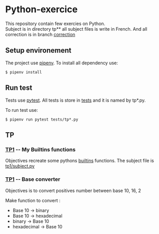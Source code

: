 # Python-exercice

This repository contain few exercies on Python.\
Subject is in directory tp** all subject files is write in French. 
And all correction is in branch 
[correction](https://github.com/start974/Python-exercice/tree/correction)

## Setup environement

The project use [pipenv](https://pypi.org/project/pipenv/).
To install all dependency use:
```shell
$ pipenv install
```

## Run test
Tests use [pytest](https://docs.pytest.org/en/6.2.x/).
All tests is store in [tests](tests/) and it is named by tp*.py.

To run test use:
```shell
$ pipenv run pytest tests/tp*.py
```

## TP

### [TP1](tp1/subject.py) -- My Builtins functions

Objectives recreate some pythons [builtins](https://docs.python.org/3/library/functions.html) functions.
The subject file is [tp1/subject.py](tp1/subject.py)

### [TP1](tp1/subject.py) -- Base converter
Objectives is to convert positives number between base 10, 16, 2

Make function to convert :
- Base 10 -> binary
- Base 10 -> hexadecimal
- binary -> Base 10
- hexadecimal -> Base 10
